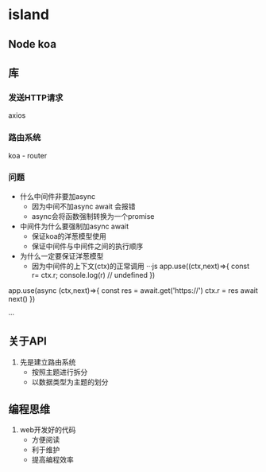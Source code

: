 # island
## Node koa
## 库 
### 发送HTTP请求
axios
### 路由系统
koa - router

### 问题
- 什么中间件非要加async
    - 因为中间不加async await 会报错
    - async会将函数强制转换为一个promise
- 中间件为什么要强制加async await 
    - 保证koa的洋葱模型使用
    - 保证中间件与中间件之间的执行顺序
- 为什么一定要保证洋葱模型
    - 因为中间件的上下文(ctx)的正常调用
···js
app.use((ctx,next)=>{
    const r= ctx.r;
    console.log(r)
    // undefined
})

app.use(async (ctx,next)=>{
    const res = await.get('https://')
    ctx.r = res
    await next()
})

···

## 关于API
1. 先是建立路由系统
    - 按照主题进行拆分
    - 以数据类型为主题的划分

## 编程思维
1. web开发好的代码
    - 方便阅读
    - 利于维护
    - 提高编程效率
